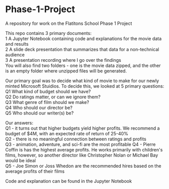 # Phase-1-Project
A repository for work on the Flatitons School Phase 1 Project

This repo contains 3 primary documents:  
1 A Jupyter Notebook containing code and explanations for the movie data and results  
2 A slide deck presentation that summarizes that data for a non-technical audience  
3 A presentation recording where I go over the findings  
You will also find two folders - one is the movie data zipped, and the other is an empty folder where unzipped files will be generated.   

Our primary goal was to decide what kind of movie to make for our newly minted Microsoft Stuidios. To decide this, we looked at 5 primary questions:  
Q1 What kind of budget should we have?  
Q2 Do ratings matter, or can we ignore them?  
Q3 What genre of film should we make?  
Q4 Who should our director be?  
Q5 Who should our writer(s) be?  

Our answers:  
Q1 - it turns out that higher budgets yield higher profits. We recommend a budget of $4M, with an expected rate of return of 25-40%   
Q2 - there is no meaningful connection between ratings and profits  
Q3 - animation, adventure, and sci-fi are the most profitable
Q4 - Pierre Coffin is has the highest average profits. He works primarily with children's films, however, so another director like Christopher Nolan or Michael Bay would be ideal  
Q5 - Joe Simon or Joss Whedon are the recommended hires based on the average profits of their films  

Code and explanation can be found in the Jupyter Notebook



```python

```
